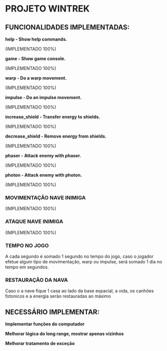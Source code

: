 # PROJETO WINTREK

## FUNCIONALIDADES IMPLEMENTADAS:

**help            - Show help commands.**

(IMPLEMENTADO 100%)

**game            - Show game console.**

(IMPLEMENTADO 100%)

**warp            - Do a warp movement.**

(IMPLEMENTADO 100%)

**impulse         - Do an impulse movement.**

(IMPLEMENTADO 100%)

**increase_shield - Transfer energy to shields.**

(IMPLEMENTADO 100%)

**decrease_shield - Remove energy from shields.**

(IMPLEMENTADO 100%)

**phaser          - Attack enemy with phaser.**

(IMPLEMENTADO 100%)

**photon          - Attack enemy with photon.**

(IMPLEMENTADO 100%)

### MOVIMENTAÇÃO NAVE INIMIGA

(IMPLEMENTADO 100%)

### ATAQUE NAVE INIMIGA

(IMPLEMENTADO 100%)

### TEMPO NO JOGO

A cada segundo é somado 1 segundo no tempo do jogo, caso o jogador efetue algum tipo de movimentação, warp ou impulse, será somado 1 dia no tempo em segundos.

### RESTAURAÇÃO DA NAVA

Caso o a nave fique 1 casa ao lado da base espacial, a vida, os canhões fotonicos e a energia serão restauradas ao máximo

## NECESSÁRIO IMPLEMENTAR:

**Implementar funções do computador**

**Melhorar lógica do long range, mostrar apenas vizinhos**

**Melhorar tratamento de exceção**